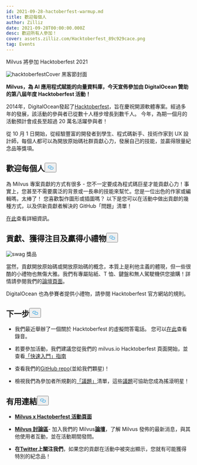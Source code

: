 ```yaml
---
id: 2021-09-28-hactoberfest-warmup.md
title: 歡迎每個人
author: Zilliz
date: 2021-09-28T00:00:00.000Z
desc: 歡迎所有人參加！
cover: assets.zilliz.com/Hacktoberfest_89c929cace.png
tag: Events
---
```

<custom-h1>Milvus 將參加 Hacktoberfest 2021</custom-h1><p>
  
   <span class="img-wrapper"> <img translate="no" src="https://assets.zilliz.com/Hacktoberfest_89c929cace.png" alt="hacktoberfestCover" class="doc-image" id="hacktoberfestcover" />
   </span> <span class="img-wrapper"> <span>黑客節封面</span> </span></p>
<p><strong>Milvus，為 AI 應用程式賦能的向量資料庫，今天宣佈參加由 DigitalOcean 贊助的第八屆年度 Hacktoberfest 活動！</strong></p>
<p>2014年，DigitalOcean發起了<a href="https://hacktoberfest.digitalocean.com/">Hacktoberfest</a>，旨在慶祝開源軟體專案。經過多年的發展，該活動的參與者已從數十人穩步增長到數千人。  今年，為期一個月的活動預計會成長至超過 20 萬名活躍參與者！</p>
<p>從 10 月 1 日開始，從經驗豐富的開發者到學生、程式碼新手、技術作家到 UX 設計師，每個人都可以為開放原始碼社群貢獻心力，發展自己的技能，並贏得限量紀念品等獎項。</p>
<h2 id="Everyone-is-welcome" class="common-anchor-header">歡迎每個人<button data-href="#Everyone-is-welcome" class="anchor-icon" translate="no">
      <svg translate="no"
        aria-hidden="true"
        focusable="false"
        height="20"
        version="1.1"
        viewBox="0 0 16 16"
        width="16"
      >
        <path
          fill="#0092E4"
          fill-rule="evenodd"
          d="M4 9h1v1H4c-1.5 0-3-1.69-3-3.5S2.55 3 4 3h4c1.45 0 3 1.69 3 3.5 0 1.41-.91 2.72-2 3.25V8.59c.58-.45 1-1.27 1-2.09C10 5.22 8.98 4 8 4H4c-.98 0-2 1.22-2 2.5S3 9 4 9zm9-3h-1v1h1c1 0 2 1.22 2 2.5S13.98 12 13 12H9c-.98 0-2-1.22-2-2.5 0-.83.42-1.64 1-2.09V6.25c-1.09.53-2 1.84-2 3.25C6 11.31 7.55 13 9 13h4c1.45 0 3-1.69 3-3.5S14.5 6 13 6z"
        ></path>
      </svg>
    </button></h2><p>為 Milvus 專案貢獻的方式有很多 - 您不一定要成為程式碼巨星才能貢獻心力！事實上，您甚至不需要廣泛的背景或一長串的技能來幫忙。您是一位出色的作家或編輯嗎，太棒了！  您喜歡製作圖形或插圖嗎？  以下是您可以在活動中做出貢獻的幾種方式，以及供新貢獻者解決的 GitHub「問題」清單！</p>
<p><a href="https://discuss.milvus.io/t/join-hacktoberfest-2021-with-us/72#how-to-participate-1">在此</a>查看詳細資訊。</p>
<h2 id="Contribute-get-noticed--earn-swag" class="common-anchor-header">貢獻、獲得注目及贏得小禮物<button data-href="#Contribute-get-noticed--earn-swag" class="anchor-icon" translate="no">
      <svg translate="no"
        aria-hidden="true"
        focusable="false"
        height="20"
        version="1.1"
        viewBox="0 0 16 16"
        width="16"
      >
        <path
          fill="#0092E4"
          fill-rule="evenodd"
          d="M4 9h1v1H4c-1.5 0-3-1.69-3-3.5S2.55 3 4 3h4c1.45 0 3 1.69 3 3.5 0 1.41-.91 2.72-2 3.25V8.59c.58-.45 1-1.27 1-2.09C10 5.22 8.98 4 8 4H4c-.98 0-2 1.22-2 2.5S3 9 4 9zm9-3h-1v1h1c1 0 2 1.22 2 2.5S13.98 12 13 12H9c-.98 0-2-1.22-2-2.5 0-.83.42-1.64 1-2.09V6.25c-1.09.53-2 1.84-2 3.25C6 11.31 7.55 13 9 13h4c1.45 0 3-1.69 3-3.5S14.5 6 13 6z"
        ></path>
      </svg>
    </button></h2><p>
  
   <span class="img-wrapper"> <img translate="no" src="https://assets.zilliz.com/swag_cae44023e8.png" alt="swag" class="doc-image" id="swag" />
   </span> <span class="img-wrapper"> <span>獎品</span> </span></p>
<p>當然，貢獻開放原始碼或開放原始碼的概念，本質上是利他主義的體現，但一些很酷的小禮物也無傷大雅。我們有專屬貼紙、T 恤、鍵盤和無人駕駛機供您搶購！詳情請參閱我們的<a href="https://discuss.milvus.io/t/join-hacktoberfest-2021-with-us/72#prizes-8">論壇頁面</a>。</p>
<p>DigitalOcean 也為參賽者提供小禮物，請參閱 Hacktoberfest 官方網站的規則。</p>
<h2 id="Whats-next" class="common-anchor-header">下一步<button data-href="#Whats-next" class="anchor-icon" translate="no">
      <svg translate="no"
        aria-hidden="true"
        focusable="false"
        height="20"
        version="1.1"
        viewBox="0 0 16 16"
        width="16"
      >
        <path
          fill="#0092E4"
          fill-rule="evenodd"
          d="M4 9h1v1H4c-1.5 0-3-1.69-3-3.5S2.55 3 4 3h4c1.45 0 3 1.69 3 3.5 0 1.41-.91 2.72-2 3.25V8.59c.58-.45 1-1.27 1-2.09C10 5.22 8.98 4 8 4H4c-.98 0-2 1.22-2 2.5S3 9 4 9zm9-3h-1v1h1c1 0 2 1.22 2 2.5S13.98 12 13 12H9c-.98 0-2-1.22-2-2.5 0-.83.42-1.64 1-2.09V6.25c-1.09.53-2 1.84-2 3.25C6 11.31 7.55 13 9 13h4c1.45 0 3-1.69 3-3.5S14.5 6 13 6z"
        ></path>
      </svg>
    </button></h2><ul>
<li><p>我們最近舉辦了一個關於 Hacktoberfest 的虛擬問答電話。  您可以<a href="https://www.youtube.com/watch?v=cHjSTEHoiF8">在此</a>查看錄音。</p></li>
<li><p>若要參加活動，我們建議您從我們的 milvus.io Hacktoberfest 頁面開始，並查看<a href="https://hacktoberfest.com/">「快速入門」指南</a></p></li>
<li><p>查看我們的<a href="https://github.com/milvus-io">GitHub repo</a>(並給我們顆星)！</p></li>
<li><p>檢視我們為參加者所規劃的<a href="https://github.com/milvus-io/milvus/issues?q=is%3Aopen+is%3Aissue+label%3AHacktoberfest">「議題」</a>清單，這些<a href="https://github.com/milvus-io/milvus/issues?q=is%3Aopen+is%3Aissue+label%3AHacktoberfest">議題</a>可協助您成為搖滾明星！</p></li>
</ul>
<h2 id="Helpful-links" class="common-anchor-header">有用連結<button data-href="#Helpful-links" class="anchor-icon" translate="no">
      <svg translate="no"
        aria-hidden="true"
        focusable="false"
        height="20"
        version="1.1"
        viewBox="0 0 16 16"
        width="16"
      >
        <path
          fill="#0092E4"
          fill-rule="evenodd"
          d="M4 9h1v1H4c-1.5 0-3-1.69-3-3.5S2.55 3 4 3h4c1.45 0 3 1.69 3 3.5 0 1.41-.91 2.72-2 3.25V8.59c.58-.45 1-1.27 1-2.09C10 5.22 8.98 4 8 4H4c-.98 0-2 1.22-2 2.5S3 9 4 9zm9-3h-1v1h1c1 0 2 1.22 2 2.5S13.98 12 13 12H9c-.98 0-2-1.22-2-2.5 0-.83.42-1.64 1-2.09V6.25c-1.09.53-2 1.84-2 3.25C6 11.31 7.55 13 9 13h4c1.45 0 3-1.69 3-3.5S14.5 6 13 6z"
        ></path>
      </svg>
    </button></h2><ul>
<li><p><a href="https://hacktoberfest.com/"><strong>Milvus x Hactoberfest 活動頁面</strong></a></p></li>
<li><p><a href="https://discuss.milvus.io/c/hacktoberfest/9"><strong>Milvus 討論區</strong></a>- 加入我們的 Milvus<a href="https://discuss.milvus.io/c/hacktoberfest/9"><strong>論壇</strong></a>，了解 Milvus 發佈的最新消息，與其他使用者互動，並在活動期間發問。</p></li>
<li><p><strong>在<a href="https://twitter.com/milvusio">Twitter</a>上關注我們</strong>，如果您的貢獻在活動中被突出顯示，您就有可能獲得特別的紀念品！</p></li>
</ul>
